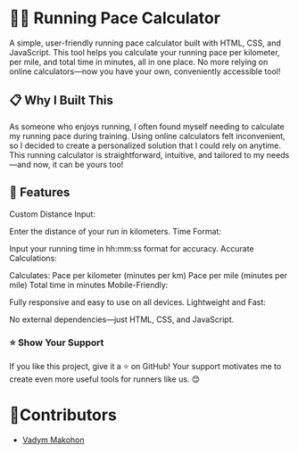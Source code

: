 # 🏃‍♂️ Running Pace Calculator

A simple, user-friendly running pace calculator built with HTML, CSS, and JavaScript. This tool helps you calculate your running pace per kilometer, per mile, and total time in minutes, all in one place. No more relying on online calculators—now you have your own, conveniently accessible tool!

## 📋 Why I Built This

As someone who enjoys running, I often found myself needing to calculate my running pace during training. Using online calculators felt inconvenient, so I decided to create a personalized solution that I could rely on anytime. This running calculator is straightforward, intuitive, and tailored to my needs—and now, it can be yours too!

## 🚀 Features

Custom Distance Input:

Enter the distance of your run in kilometers.
Time Format:

Input your running time in hh:mm:ss format for accuracy.
Accurate Calculations:

Calculates:
Pace per kilometer (minutes per km)
Pace per mile (minutes per mile)
Total time in minutes
Mobile-Friendly:

Fully responsive and easy to use on all devices.
Lightweight and Fast:

No external dependencies—just HTML, CSS, and JavaScript.

### ⭐ Show Your Support

If you like this project, give it a ⭐ on GitHub! Your support motivates me to create even more useful tools for runners like us. 😊

# 👤Contributors

- [Vadym Makohon](https://github.com/VadymMakohon)
